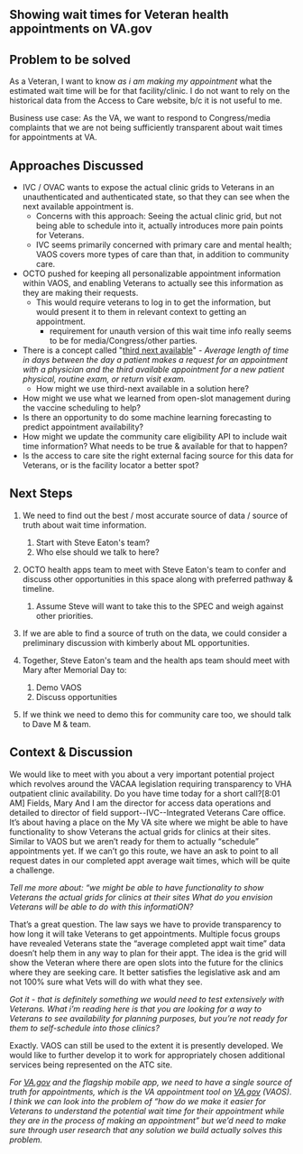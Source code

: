 ## Showing wait times for Veteran health appointments on VA.gov 

## Problem to be solved

As a Veteran, I want to know *as i am making my appointment* what the estimated wait time will be for that facility/clinic. I do not want to rely on the historical data from the Access to Care website, b/c it is not useful to me. 

Business use case: As the VA, we want to respond to Congress/media complaints that we are not being sufficiently transparent about wait times for appointments at VA. 

## Approaches Discussed

- IVC / OVAC wants to expose the actual clinic grids to Veterans in an unauthenticated and authenticated state, so that they can see when the next available appointment is. 
  - Concerns with this approach: Seeing the actual clinic grid, but not being able to schedule into it, actually introduces more pain points for Veterans. 
  - IVC seems primarily concerned with primary care and mental health; VAOS covers more types of care than that, in addition to community care. 
- OCTO pushed for keeping all personalizable appointment information within VAOS, and enabling Veterans to actually see this information as they are making their requests. 
  - This would require veterans to log in to get the information, but would present it to them in relevant context to getting an appointment. 
    - requirement for unauth version of this wait time info really seems to be for media/Congress/other parties. 
- There is a concept called "[third next available](http://www.ihi.org/resources/Pages/Measures/ThirdNextAvailableAppointment.aspx#:~:text=The%20%22third%20next%20available%22%20appointment,cancellation%20or%20other%20unexpected%20event.)" - *Average length of time in days between the day a patient makes a request for an appointment with a physician and the third available appointment for a new patient physical, routine exam, or return visit exam.*
  - How might we use third-next available in a solution here? 
- How might we use what we learned from open-slot management during the vaccine scheduling to help? 
- Is there an opportunity to do some machine learning forecasting to predict appointment availability? 
- How might we update the community care eligibility API to include wait time information? What needs to be true & available for that to happen? 
- Is the access to care site the right external facing source for this data for Veterans, or is the facility locator a better spot? 

## Next Steps

1. We need to find out the best / most accurate source of data / source of truth about wait time information. 

   1. Start with Steve Eaton's team? 
   2. Who else should we talk to here? 
 

2. OCTO health apps team to meet with Steve Eaton's team to confer and discuss other opportunities in this space along with preferred pathway & timeline. 

   1. Assume Steve will want to take this to the SPEC and weigh against other priorities. 

3. If we are able to find a source of truth on the data, we could consider a preliminary discussion with kimberly about ML opportunities. 

4. Together, Steve Eaton's team and the health aps team should meet with Mary after Memorial Day to:

   1. Demo VAOS
   2. Discuss opportunities 

5. If we think we need to demo this for community care too, we should talk to Dave M & team. 


## Context & Discussion

We would like to meet with you about a very important potential project which revolves around the VACAA legislation requiring transparency to VHA outpatient clinic availability. Do you have time today for a short call?[8:01 AM] Fields, Mary
And I am the director for access data operations and detailed to director of field support--IVC--Integrated Veterans Care office.
It’s about having a place on the My VA site where we might be able to have functionality to show Veterans the actual grids for clinics at their sites. Similar to VAOS but we aren’t ready for them to actually “schedule” appointments yet. If we can’t go this route, we have an ask to point to all request dates in our completed appt average wait times, which will be quite a challenge.

*Tell me more about: “we might be able to have functionality to show Veterans the actual grids for clinics at their sites What do you envision Veterans will be able to do with this informatiON?*

That’s a great question. The law says we have to provide transparency to how long it will take Veterans to get appointments. Multiple focus groups have revealed Veterans state the “average completed appt wait time” data doesn’t help them in any way to plan for their appt. The idea is the grid will show the Veteran where there are open slots into the future for the clinics where they are seeking care. It better satisfies the legislative ask and am not 100% sure what Vets will do with what they see.

*Got it - that is definitely something we would need to test extensively with Veterans. What i’m reading here is that you are looking for a way to Veterans to see availability for planning purposes, but you’re not ready for them to self-schedule into those clinics?*

Exactly. VAOS can still be used to the extent it is presently developed. We would like to further develop it to work for appropriately chosen additional services being represented on the ATC site.

_For [VA.gov](http://va.gov/) and the flagship mobile app, we need to have a single source of truth for appointments, which is the VA appointment tool on [VA.gov](http://va.gov/) (VAOS). I think we can look into the problem of “how do we make it easier for Veterans to understand the potential wait time for their appointment while they are in the process of making an appointment” but we’d need to make sure through user research that any solution we build actually solves this problem._
